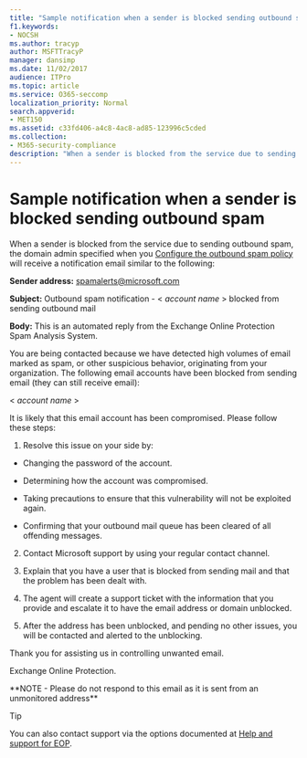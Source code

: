 ```yaml
---
title: "Sample notification when a sender is blocked sending outbound spam"
f1.keywords:
- NOCSH
ms.author: tracyp
author: MSFTTracyP
manager: dansimp
ms.date: 11/02/2017
audience: ITPro
ms.topic: article
ms.service: O365-seccomp
localization_priority: Normal
search.appverid:
- MET150
ms.assetid: c33fd406-a4c8-4ac8-ad85-123996c5cded
ms.collection:
- M365-security-compliance
description: "When a sender is blocked from the service due to sending outbound spam, the domain admin specified when you Configure the outbound spam policy will receive a notification email similar to the following:"
---
```


# Sample notification when a sender is blocked sending outbound spam

When a sender is blocked from the service due to sending outbound spam, the domain admin specified when you [Configure the outbound spam policy](configure-the-outbound-spam-policy.md) will receive a notification email similar to the following: 
  
 **Sender address:** spamalerts@microsoft.com 
  
 **Subject:** Outbound spam notification - \<  *account name*  \> blocked from sending outbound mail 
  
 **Body:** This is an automated reply from the Exchange Online Protection Spam Analysis System. 
  
You are being contacted because we have detected high volumes of email marked as spam, or other suspicious behavior, originating from your organization. The following email accounts have been blocked from sending email (they can still receive email):
  
\< *account name*  \> 
  
It is likely that this email account has been compromised. Please follow these steps:
  
1. Resolve this issue on your side by:
    
  - Changing the password of the account.
    
  - Determining how the account was compromised.
    
  - Taking precautions to ensure that this vulnerability will not be exploited again.
    
  - Confirming that your outbound mail queue has been cleared of all offending messages.
    
2. Contact Microsoft support by using your regular contact channel.
    
3. Explain that you have a user that is blocked from sending mail and that the problem has been dealt with.
    
4. The agent will create a support ticket with the information that you provide and escalate it to have the email address or domain unblocked.
    
5. After the address has been unblocked, and pending no other issues, you will be contacted and alerted to the unblocking.
    
Thank you for assisting us in controlling unwanted email.
  
Exchange Online Protection.
  
\*\*NOTE - Please do not respond to this email as it is sent from an unmonitored address\*\*
  
> [!TIP]
> You can also contact support via the options documented at [Help and support for EOP](help-and-support-for-eop.md). 
  

